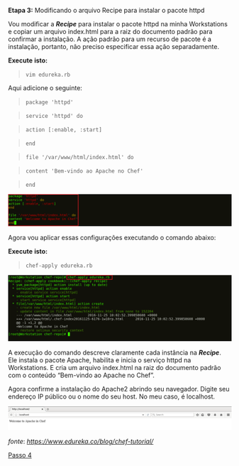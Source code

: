 **Etapa 3:** Modificando o arquivo Recipe para instalar o pacote httpd

Vou modificar a **_Recipe_** para instalar o pacote httpd na minha Workstations e copiar um arquivo index.html para a raiz do documento padrão para confirmar a instalação. A ação padrão para um recurso de pacote é a instalação, portanto, não preciso especificar essa ação separadamente.

**Execute** **isto:**

>`vim edureka.rb`

Aqui adicione o seguinte:

>`package 'httpd'`

>`service 'httpd' do`

>`action [:enable, :start]`

>`end`

>`file '/var/www/html/index.html' do`

>`content 'Bem-vindo ao Apache no Chef'`

>`end`

![**_Recipe_** do Pacote HTTPD - Tutorial do Chef](images/chef-03-01.png)

Agora vou aplicar essas configurações executando o comando abaixo:

**Execute** **isto:**

>`chef-apply edureka.rb`

![Apply httpd Recipe - Chef Tutorial](images/chef-03-02.png)

A execução do comando descreve claramente cada instância na **_Recipe_**. Ele instala o pacote Apache, habilita e inicia o serviço httpd na Workstations. E cria um arquivo index.html na raiz do documento padrão com o conteúdo “Bem-vindo ao Apache no Chef”.

Agora confirme a instalação do Apache2 abrindo seu navegador. Digite seu endereço IP público ou o nome do seu host. No meu caso, é localhost.

![Confirmar instalação - Tutorial Chef](images/chef-03-03.png)

_fonte_: _https://www.edureka.co/blog/chef-tutorial/_

[Passo 4](04-steps.md)